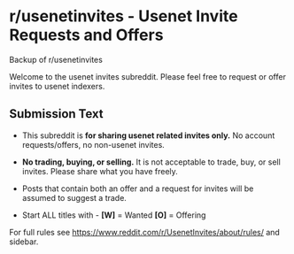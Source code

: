 # r/usenetinvites - Usenet Invite Requests and Offers

Backup of r/usenetinvites

Welcome to the usenet invites subreddit.  Please feel free to request or offer invites to usenet indexers.

## Submission Text

* This subreddit is **for sharing usenet related invites only.** No account requests/offers, no non-usenet invites.

* **No trading, buying, or selling.** It is not acceptable to trade, buy, or sell invites.  Please share what you have freely.
 * Posts that contain both an offer and a request for invites will be assumed to suggest a trade.

* Start ALL titles with -
**[W]** = Wanted
**[O]** = Offering

For full rules see https://www.reddit.com/r/UsenetInvites/about/rules/ and sidebar.
